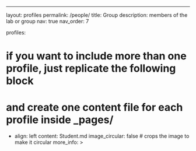 ---
layout: profiles
permalink: /people/
title: Group
description: members of the lab or group
nav: true
nav_order: 7


profiles:
  # if you want to include more than one profile, just replicate the following block
  # and create one content file for each profile inside _pages/
  - align: left
    content: Student.md
    image_circular: false # crops the image to make it circular
    more_info: >
     
 
